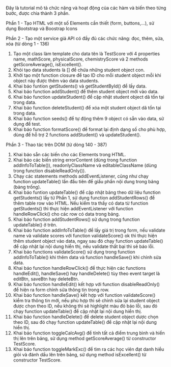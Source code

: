 Đây là tutorial mô tả chức năng và hoạt động của các hàm và biến theo từng bước, được chia thành 3 phần.

Phần 1 - Tạo HTML với một số Elements cần thiết (form, buttons,...), sử dụng Bootstrap và Boostrap Icons

Phần 2 - Tạo một service giả API có đầy đủ các chức năng: đọc, thêm, sửa, xóa (từ dòng 1 - 136)
1. Tạo một class làm template cho data tên là TestScore với 4 properties name, mathScore, physicalScore, chemistryScore và 2 methods getScoreAverage(), isExcellent().
2. Khỏi tạo data students là [] để chứa những student object con.
2. Khởi tạo một function closure để tạo ID cho mỗi student object mỗi khi object này được thêm vào data students.
3. Khai báo funtion getStudents() và getStudentById() để lấy data.
4. Khai báo function addStudent() để thêm student object mới vào data.
5. Khai báo function updateStudent() để cập nhật student object dã tồn tại trong data.
6. Khai báo function deleteStudent() để xóa một student object dã tồn tại trong data.
7. Khai báo function seeds() để tự động thêm 9 object có sẵn vào data, sử dụng để test.
7. Khai báo function formatScore() để format lại định dạng số cho phù hợp, dùng để hỗ trợ 2 functions addStudent() và updateStudent().

Phần 3 - Thao tác trên DOM (từ dòng 140 - 387)
1. Khai báo sẵn các biến cho các Elements trong HTML.
2. Khai báo các biến string errorContent (dùng trong function addInfoToTable()), readonlyClassName và editableClassName (dùng trong function disableReadOnly()).
3. Chạy các statements methods addEventListener, cũng như chạy function updateTable() lần đầu tiên để giấu phần nội dung trong bảng (bảng trống).
4. Khai báo funtion updateTable() để cập nhật bảng theo dữ liệu function getStudents() lấy từ Phần 1, sử dụng function addStudentRows() để thêm table row vào HTML. Nếu kiểm tra thấy có data từ function getStudents() thì thực hiện addEventListener với function handleRowClick() cho các row có data trong bảng.
5. Khai báo function addStudentRows() sử dụng trong function updateTable() ở trên.
6. Khai báo function addInfoToTable() để lấy giá trị trong form, nếu validate name và validate scores với function validateScore() ok thì thực hiện thêm student object vào data, ngay sau đó chạy function updateTable() để cập nhật lại nội dung hiển thị, nếu validate thất bại thì sẽ báo lỗi.
7. Khai báo functions validateScore() sử dụng trong function addInfoToTable() khi thêm data và function handleSave() khi chỉnh sửa data.
8. Khai báo function handleRowClick() để thực hiện các functions handleEdit(), handleSave() hay handleDelete() tùy theo event target là editBtn, saveBtn hay deleteBtn.
9. Khai báo function handleEdit() kết hợp với function disableReadOnly() để hiện ra form chỉnh sửa thông tin trong row.
10. Khai báo function handleSave() kết hợp với function validateScore() kiểm tra thông tin mới, nếu phù hợp thì sẽ chỉnh sửa lại student object được chọn theo ID, nếu không thì sẽ highlight màu đỏ báo lỗi, sau đó chạy function updateTable() để cập nhật lại nội dung hiển thị.
11. Khai báo function handleDelete() để delete student object dược chọn theo ID, sau đó chạy function updateTable() để cập nhật lại nội dung hiển thị.
12. Khai báo function toggleCalcAvg() để tính tất cả điểm trung bình và hiển thị lên trên bảng, sử dụng method getScoreAverage() từ constructor TestScore.
13. Khai báo function toggleMarkExc() để tìm ra các học viên đạt danh hiểu giỏi và đánh dấu lên trên bảng, sử dụng method isExcellent() từ constructor TestScore.

